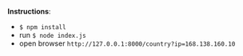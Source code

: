 __Instructions__:

- `$ npm install`
- run `$ node index.js`
- open browser `http://127.0.0.1:8000/country?ip=168.138.160.10`
